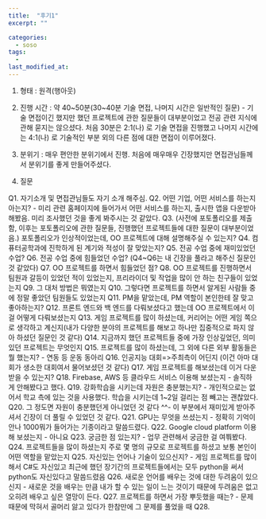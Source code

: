 ```yaml
---
title:  "후기1"
excerpt: ""

categories:
  - soso
tags:
  - 
last_modified_at: 
---
```


1. 형태 : 원격(행아웃)

2. 진행 시간 : 약 40~50분(30~40분 기술 면접, 나머지 시간은 일반적인 질문) - 기술 면접이긴 했지만 했던 프로젝트에 관한 질문들이 대부분이었고 전공 관련 지식에 관해 묻지는 않으셨다.
처음 30분은 2:1(나) 로 기술 면접을 진행했고 나머지 시간에는 4:1(나) 로 기술적인 부분 외의 다른 점에 대한 면접이 이루어졌다.

3. 분위기 : 매우 편안한 분위기에서 진행. 처음에 매우매우 긴장했지만 면접관님들께서 분위기를 좋게 만들어주셨다.

4. 질문

Q1. 자기소개 및 면접관님들도 자기 소개 해주심.
Q2. 어떤 기업, 어떤 서비스를 하는지 아는지? - 미리 관련 홈페이지에 들어가서 어떤 서비스를 하는지, 출시한 앱을 다운받아 해봤음. 미리 조사했던 것을 좋게 봐주시는 것 같았다.
Q3. (사전에 포토폴리오를 제출함, 이후는 포토폴리오에 관한 질문들, 진행했던 프로젝트들에 대한 질문이 대부분이었음.) 포토폴리오가 인상적이었는데, OO 프로젝트에 대해 설명해주실 수 있는지?
Q4. 컴퓨터공학과에 진학하게 된 계기와 적성이 잘 맞았는지?
Q5. 전공 수업 중에 재미있었던 수업?
Q6. 전공 수업 중에 힘들었던 수업? (Q4~Q6는 내 긴장을 풀라고 해주신 질문인 것 같았다)
Q7. OO 프로젝트를 하면서 힘들었던 점?
Q8. OO 프로젝트를 진행하면서 팀원과 갈등이 있었던 적이 있었는지, 프리라이더 및 작업을 많이 안 하는 친구들이 있었는지
Q9. 그 대처 방법은 뭐였는지
Q10. 그렇다면 프로젝트를 하면서 알게된 사람들 중에 정말 좋았던 팀원들도 있었는지
Q11. PM을 맡았는데, PM 역할이 본인한테 잘 맞고 좋아하는지?
Q12. 프론트 엔드와 백 엔드를 다뤄보셨다고 했는데 OO 프로젝트에서 이걸 어떻게 다뤄보셨는지
Q13. 게임 프로젝트를 많이 하셨는데, 커리어는 어떤 게임 쪽으로 생각하고 계신지(내가 다양한 분야의 프로젝트를 해보고 하나만 집중적으로 파지 않아 하셨던 질문인 것 같다)
Q14. 지금까지 했던 프로젝트들 중에 가장 인상깊었던, 의미있던 프로젝트는 무엇인지
Q15. 프로젝트를 많이 하셨는데, 그 외에 다른 외부 활동들은 뭘 했는지? - 연동 등 운동 동아리
Q16. 인공지능 대회=>주최측이 어딘지 (이건 아마 대회가 생소한 대회여서 물어보셨던 것 같다)
Q17. 게임 프로젝트를 해보셨는데 이거 다운 받을 수 있는지?
Q18. Firebase, AWS 등 클라우드 서비스 이용해 보셨는지 - 솔직하게 안해봤다고 했다.
Q19. 강화학습을 시키는데 자원은 충분했는지? - 개인적으로는 없어서 학교 측에 있는 것을 사용했다. 학습을 시키는데 1~2일 걸리는 점 빼고는 괜찮았다.
Q20. 그 정도면 자원이 충분했던게 아니었던 것 같다 ^^- 이 부분에서 재미있게 받아주셔서 긴장이 더 풀릴 수 있었던 것 같다.
Q21. GPU는 무엇을 쓰셨는지 - 정확히 기억이 안나 1000뭐가 들어가는 기종이라고 말씀드렸다.
Q22. Google cloud platform 이용해 보셨는지 - 아니요
Q23. 궁금한 점 있는지? - 업무 관련해서 궁금한 걸 여쭤봤다.
Q24. 프로젝트들을 많이 하셨는지 주로 몇 명의 규모로 프로젝트를 하셨고 보통 본인이 어떤 역할을 맡았는지
Q25. 자신있는 언어나 기술이 있으신지? - 게임 프로젝트를 많이 해서 C#도 자신있고 최근에 했던 장기간의 프로젝트들에서는 모두 python을 써서 python도 자신있다고 말씀드렸음
Q26. 새로운 언어를 배우는 것에 대한 두려움이 있으신지 - 새로운 것을 배우는 만큼 내가 할 수 있는 일이 느는 것이기 때문에 두려움은 없고 오히려 배우고 싶은 열망이 든다.
Q27. 프로젝트를 하면서 가장 뿌듯했을 때는? - 문제 때문에 막혀서 골머리 앓고 있다가 한참만에 그 문제를 풀었을 때
Q28. 
